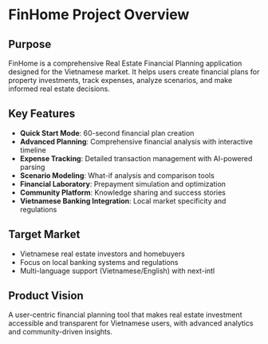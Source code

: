 # FinHome Project Overview

## Purpose
FinHome is a comprehensive Real Estate Financial Planning application designed for the Vietnamese market. It helps users create financial plans for property investments, track expenses, analyze scenarios, and make informed real estate decisions.

## Key Features
- **Quick Start Mode**: 60-second financial plan creation
- **Advanced Planning**: Comprehensive financial analysis with interactive timeline
- **Expense Tracking**: Detailed transaction management with AI-powered parsing
- **Scenario Modeling**: What-if analysis and comparison tools
- **Financial Laboratory**: Prepayment simulation and optimization
- **Community Platform**: Knowledge sharing and success stories
- **Vietnamese Banking Integration**: Local market specificity and regulations

## Target Market
- Vietnamese real estate investors and homebuyers
- Focus on local banking systems and regulations
- Multi-language support (Vietnamese/English) with next-intl

## Product Vision
A user-centric financial planning tool that makes real estate investment accessible and transparent for Vietnamese users, with advanced analytics and community-driven insights.